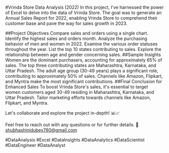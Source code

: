 #Vrinda Store Data Analysis (2022)
In this project, I've harnessed the power of Excel to delve into the data of Vrinda Store. The goal was to generate an Annual Sales Report for 2022, enabling Vrinda Store to comprehend their customer base and pave the way for sales growth in 2023.

##Project Objectives
Compare sales and orders using a single chart.
Identify the highest sales and orders month.
Analyze the purchasing behavior of men and women in 2022.
Examine the various order statuses throughout the year.
List the top 10 states contributing to sales.
Explore the relationship between age and gender concerning sales.
##Sample Insights
Women are the dominant purchasers, accounting for approximately 65% of sales.
The top three contributing states are Maharashtra, Karnataka, and Uttar Pradesh.
The adult age group (30-49 years) plays a significant role, contributing to approximately 50% of sales.
Channels like Amazon, Flipkart, and Myntra make the most significant contributions.
##Final Conclusion for Enhanced Sales
To boost Vrinda Store's sales, it's essential to target women customers aged 30-49 residing in Maharashtra, Karnataka, and Uttar Pradesh. Tailor marketing efforts towards channels like Amazon, Flipkart, and Myntra.

Let's collaborate and explore the project in-depth! 📊📈



Feel free to reach out with any questions or for further details. 📩 shubhashinidubey760@gmail.com

#DataAnalysis #Excel #DataInsights #DataAnalytics #DataScientist #DataEngineer #DataAnalyst




